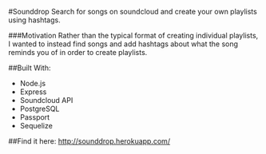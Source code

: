 #Sounddrop 
Search for songs on soundcloud and create your own playlists using hashtags.

###Motivation
Rather than the typical format of creating individual playlists, I wanted to instead find songs and add hashtags about what the song reminds you of in order to create playlists. 
		
##Built With:
* Node.js
* Express
* Soundcloud API
* PostgreSQL
* Passport
* Sequelize

##Find it here:
http://sounddrop.herokuapp.com/
